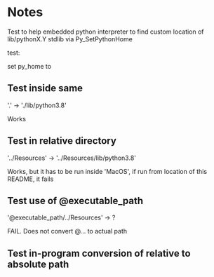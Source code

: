 # Notes

Test to help embedded python interpreter to find custom location of lib/pythonX.Y stdlib via Py_SetPythonHome 

test:

set py_home to

## Test inside same 

'.' -> './lib/python3.8'
 
Works


## Test in relative directory

'../Resources' -> '../Resources/lib/python3.8'

Works, but it has to be run inside 'MacOS', if run from location of
this README, it fails


## Test use of @executable_path

'@executable_path/../Resources' -> ?

FAIL. Does not convert @... to actual path


## Test in-program conversion of relative to absolute path


